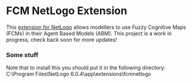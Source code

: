 # FCM NetLogo Extension

This [extension for NetLogo](http://ccl.northwestern.edu/netlogo/docs/extensions.html)
allows modellers to use Fuzzy Cognitive Maps (FCMs) in their Agent Based Models (ABM).
This project is a work in progress, check back soon for more updates!

### Some stuff

Note that to install this you should put it in the following directory:
C:\Program Files\NetLogo 6.0.4\app\extensions\fcmnetlogo
